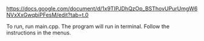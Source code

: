 https://docs.google.com/document/d/1x9TIPJDhQzOp_BSThovUPurUmgW6NVxXxGwqbiPFesM/edit?tab=t.0

To run, run main.cpp.
The program will run in terminal.
Follow the instructions in the menus.
